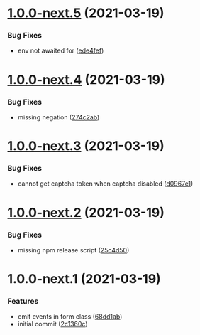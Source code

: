# [1.0.0-next.5](https://github.com/getmeli/meli-sdk/compare/v1.0.0-next.4...v1.0.0-next.5) (2021-03-19)


### Bug Fixes

* env not awaited for ([ede4fef](https://github.com/getmeli/meli-sdk/commit/ede4fefc43898c8dcc4e653d9db0c47e4869b12f))

# [1.0.0-next.4](https://github.com/getmeli/meli-sdk/compare/v1.0.0-next.3...v1.0.0-next.4) (2021-03-19)


### Bug Fixes

* missing negation ([274c2ab](https://github.com/getmeli/meli-sdk/commit/274c2ab103c6d5b30e3b9a72beb153619273d1fe))

# [1.0.0-next.3](https://github.com/getmeli/meli-sdk/compare/v1.0.0-next.2...v1.0.0-next.3) (2021-03-19)


### Bug Fixes

* cannot get captcha token when captcha disabled ([d0967e1](https://github.com/getmeli/meli-sdk/commit/d0967e14ad56cce58ff84479d40373b8a75f02b5))

# [1.0.0-next.2](https://github.com/getmeli/meli-sdk/compare/v1.0.0-next.1...v1.0.0-next.2) (2021-03-19)


### Bug Fixes

* missing npm release script ([25c4d50](https://github.com/getmeli/meli-sdk/commit/25c4d5015ee06f7356bc1b33fbbe6d1bb5db6fb0))

# 1.0.0-next.1 (2021-03-19)


### Features

* emit events in form class ([68dd1ab](https://github.com/getmeli/meli-sdk/commit/68dd1aba6691a885487673b35e4bfe1d7341c356))
* initial commit ([2c1360c](https://github.com/getmeli/meli-sdk/commit/2c1360cb66d147e885c0000425c4e37347b0a2c3))
